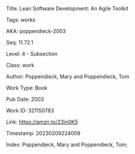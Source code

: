 Title:  Lean Software Development: An Agile Toolkit

Tags:   works

AKA:    poppendieck-2003

Seq:    11.72.1

Level:  4 - Subsection

Class:  work

Author: Poppendieck, Mary and Poppendieck, Tom

Work Type: Book

Pub Date: 2003

Work ID: 321150783

Link:   https://amzn.to/23in0K5

Timestamp: 20230209224009

Index:  Poppendieck, Mary and Poppendieck, Tom; 
